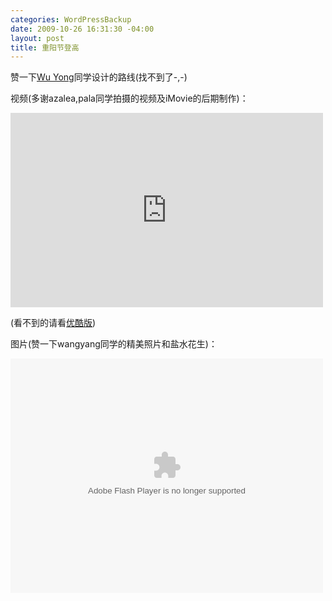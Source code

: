 ```yaml
--- 
categories: WordPressBackup
date: 2009-10-26 16:31:30 -04:00
layout: post
title: 重阳节登高
---
```

赞一下<a href="http://5yong.wordpress.com/">Wu Yong</a>同学设计的路线(找不到了-,-)

视频(多谢azalea,pala同学拍摄的视频及iMovie的后期制作)：

<iframe title="YouTube video player" class="youtube-player" type="text/html" width="500" height="311" src="http://www.youtube.com/embed/OC_s6bZCJCc?rel=0&amp;hd=1" frameborder="0"></iframe>

(看不到的请看<a href="http://v.youku.com/v_show/id_XMTkyNjc1MTA4.html">优酷版</a>)

图片(赞一下wangyang同学的精美照片和盐水花生)：

<object classid="clsid:d27cdb6e-ae6d-11cf-96b8-444553540000" width="500" height="375" codebase="http://download.macromedia.com/pub/shockwave/cabs/flash/swflash.cab#version=6,0,40,0"><param name="flashvars" value="offsite=true&amp;lang=zh-hk&amp;page_show_url=%2Fphotos%2Fwangyang2009%2Fsets%2F72157622663763228%2Fshow%2F&amp;page_show_back_url=%2Fphotos%2Fwangyang2009%2Fsets%2F72157622663763228%2F&amp;set_id=72157622663763228&amp;jump_to=" /><param name="allowFullScreen" value="true" /><param name="src" value="http://www.flickr.com/apps/slideshow/show.swf?v=71649" /><param name="allowfullscreen" value="true" /><embed type="application/x-shockwave-flash" width="500" height="375" src="http://www.flickr.com/apps/slideshow/show.swf?v=71649" allowfullscreen="true" flashvars="offsite=true&amp;lang=zh-hk&amp;page_show_url=%2Fphotos%2Fwangyang2009%2Fsets%2F72157622663763228%2Fshow%2F&amp;page_show_back_url=%2Fphotos%2Fwangyang2009%2Fsets%2F72157622663763228%2F&amp;set_id=72157622663763228&amp;jump_to="></embed></object>
